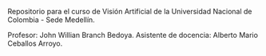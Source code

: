Repositorio para el curso de Visión Artificial de la Universidad Nacional de Colombia - Sede Medellín.

Profesor: John Willian Branch Bedoya.
Asistente de docencia: Alberto Mario Ceballos Arroyo.
